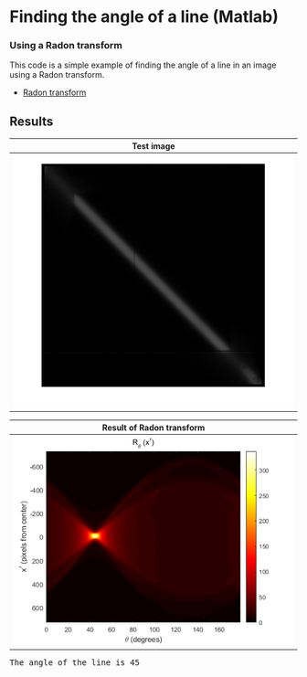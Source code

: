 
# Finding the angle of a line (Matlab)
### Using a Radon transform

This code is a simple example of finding the angle of a line in an image using a Radon transform.
 * [Radon transform](https://en.wikipedia.org/wiki/Radon_transform)
  
## Results
|Test image|
|:---:|
|<img src = 'assets/image.png' width=500>|

|Result of Radon transform|
|:---:|
|<img src = 'assets/Radon_transform.png' width=500>|

<pre>
The angle of the line is 45
</pre>